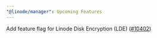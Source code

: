 ```yaml
---
"@linode/manager": Upcoming Features
---
```


Add feature flag for Linode Disk Encryption (LDE) ([#10402](https://github.com/linode/manager/pull/10402))
